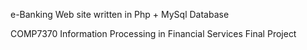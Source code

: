 e-Banking Web site written in Php + MySql Database

COMP7370 Information Processing in Financial Services Final Project
